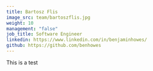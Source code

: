 ```yaml
---
title: Bartosz Flis
image_src: team/bartoszflis.jpg
weight: 10
management: "false"
job_title: Software Engineer
linkedin: https://www.linkedin.com/in/benjaminhowes/
github: https://github.com/benhowes
---
```


This is a test 